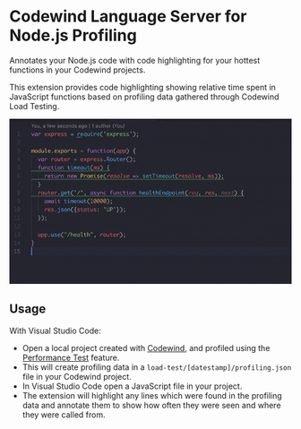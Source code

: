 # Codewind Language Server for Node.js Profiling

Annotates your Node.js code with code highlighting for your hottest functions in your Codewind projects.

This extension provides code highlighting showing relative time spent in JavaScript functions based on profiling data gathered through Codewind Load Testing.

![Demonstration of Code Highlighting](res/img/quick-demo.gif)

## Usage

With Visual Studio Code:

- Open a local project created with [Codewind](https://microclimate-dev2ops.github.io/installlocally), and profiled using the [Performance Test](https://microclimate-dev2ops.github.io/performancetesting#performance-testing-your-project) feature.
- This will create profiling data in a `load-test/[datestamp]/profiling.json` file in your Codewind project.
- In Visual Studio Code open a JavaScript file in your project.
- The extension will highlight any lines which were found in the profiling data and annotate them to show how often they were seen and where they were called from.
